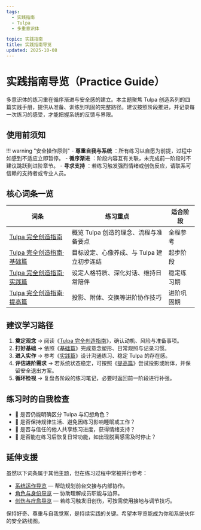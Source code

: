 ```yaml
---
tags:
  - 实践指南
  - Tulpa
  - 多重意识体

topic: 实践指南
title: 实践指南导览
updated: 2025-10-08
---
```


# 实践指南导览（Practice Guide）

多意识体的练习重在循序渐进与安全感的建立。本主题聚焦 Tulpa 创造系列的四篇实践手册，提供从准备、训练到巩固的完整路径。建议按照阶段推进，并记录每一次练习的感受，才能把握系统的反馈与界限。

## 使用前须知

!!! warning "安全操作原则"
    - **尊重自我与系统** ：所有练习以自愿为前提，过程中如感到不适应立即暂停。
    - **循序渐进** ：阶段内容互有关联，未完成前一阶段时不建议跳跃到进阶章节。
    - **寻求支持** ：若练习触发强烈情绪或创伤反应，请联系可信赖的支持者或专业人员。

## 核心词条一览

| 词条 | 练习重点 | 适合阶段 |
| --- | --- | --- |
| [Tulpa 完全创造指南](Tulpa-Guide.md) | 概览 Tulpa 创造的理念、流程与准备要点 | 全程参考 |
| [Tulpa 完全创造指南·基础篇](Tulpa-Guide-1.md) | 目标设定、心像养成、与 Tulpa 建立初步连结 | 起步阶段 |
| [Tulpa 完全创造指南·实践篇](Tulpa-Guide-2.md) | 设定人格特质、深化对话、维持日常陪伴 | 稳定练习期 |
| [Tulpa 完全创造指南·提高篇](Tulpa-Guide-3.md) | 投影、附体、交换等进阶协作技巧 | 进阶巩固期 |

## 建议学习路径

1. **奠定观念** → 阅读《[Tulpa 完全创造指南](Tulpa-Guide.md)》，确认动机、风险与准备事项。
2. **打好基础** → 依照《[基础篇](Tulpa-Guide-1.md)》完成意念塑形、日常观照与记录习惯。
3. **进入实作** → 参考《[实践篇](Tulpa-Guide-2.md)》设计沟通练习、稳定 Tulpa 的存在感。
4. **评估进阶需求** → 若系统状态稳定，可按照《[提高篇](Tulpa-Guide-3.md)》尝试投影或附体，并保留安全退出方案。
5. **循环检视** → 复盘各阶段的练习笔记，必要时返回前一阶段进行补强。

## 练习时的自我检查

- 📌 是否仍能明确区分 Tulpa 与幻想角色？
- 📌 是否保持规律生活、避免因练习影响睡眠或工作？
- 📌 是否与信任的他人共享练习进度，获得情绪支持？
- 📌 是否能在练习后恢复日常功能，如出现脱离感需及时停止？

## 延伸支援

虽然以下词条属于其他主题，但在练习过程中常被并行参考：

- [系统运作导览](System-Operations.md) — 帮助规划前台交接与内部协作。
- [角色与身份导览](Roles-Identity-Guide.md) — 协助理解成员职能与边界。
- [创伤与疗愈导览](Trauma-Healing-Guide.md) — 若练习触发旧创伤，可按需使用接地与调节技巧。

保持好奇、尊重与自我觉察，是持续实践的关键。希望本导览能成为你和系统伙伴的安全路线图。
